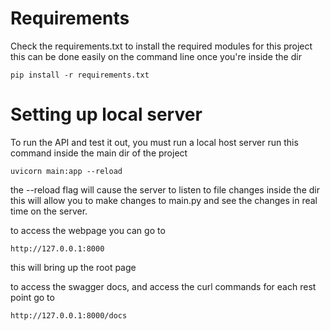# Requirements
Check the requirements.txt to install the required modules for this project
this can be done easily on the command line once you're inside the dir
```
pip install -r requirements.txt
```

# Setting up local server 
To run the API and test it out, you must run a local host server
run this command inside the main dir of the project

```
uvicorn main:app --reload
```
the --reload flag will cause the server to listen to file changes inside the dir
this will allow you to make changes to main.py and see the changes in real time on the server.

to access the webpage you can go to 
```
http://127.0.0.1:8000
```
this will bring up the root page

to access the swagger docs, and access the curl commands for each rest point go to

```
http://127.0.0.1:8000/docs
```

